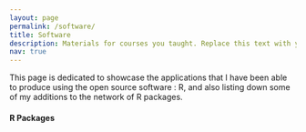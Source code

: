 ```yaml
---
layout: page
permalink: /software/
title: Software
description: Materials for courses you taught. Replace this text with your description.
nav: true
---
```


This page is dedicated to showcase the applications that I have been able to produce using the open source software : R, and also listing down some of my additions to the network of R packages.

#### R Packages
